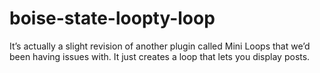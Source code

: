 # boise-state-loopty-loop
It’s actually a slight revision of another plugin called Mini Loops that we’d been having issues with. It just creates a loop that lets you display posts.
